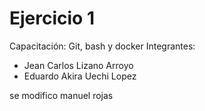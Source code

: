 # Ejercicio 1
Capacitación: Git, bash y docker
Integrantes:
- Jean Carlos Lizano Arroyo
- Eduardo Akira Uechi Lopez

se modifico
manuel rojas
